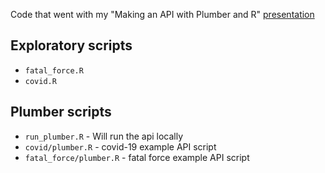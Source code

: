 Code that went with my "Making an API with Plumber and R" [presentation](https://docs.google.com/presentation/d/1PfZHdXu-A6iQNGMxwE5dKkAPPZ0XwEraafX05Z7Et14/edit#slide=id.gb0ac8c9f70_1_92)

## Exploratory scripts

* `fatal_force.R`
* `covid.R`

## Plumber scripts

* `run_plumber.R` - Will run the api locally
* `covid/plumber.R` - covid-19 example API script
* `fatal_force/plumber.R` - fatal force example API script


